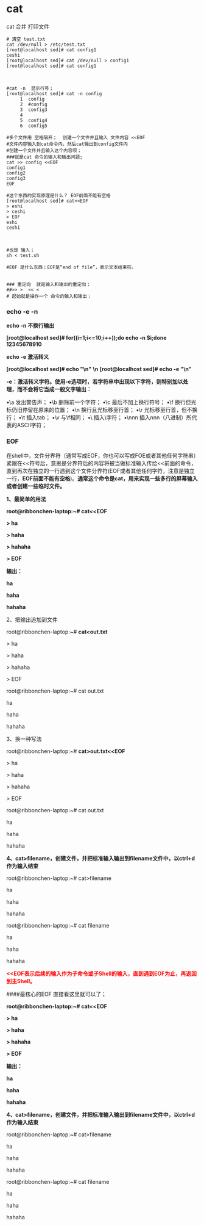 # cat

cat  合并 打印文件

```shell
# 清空 test.txt
cat /dev/null > /etc/test.txt
[root@localhost sed]# cat config1
ceshi
[root@localhost sed]# cat /dev/null > config1 
[root@localhost sed]# cat config1



#cat -n  显示行号；
[root@localhost sed]# cat -n config
     1	config
     2	#config
     3	config3
     4	
     5	config4
     6	config5

#多个文件用 空格隔开；  创建一个文件并且输入 文件内容 <<EOF
#文件内容输入到cat命令内，然后cat输出到config文件内
#创建一个文件并且输入这个内容呗；
###就是cat 命令的输入和输出问题; 
cat >> config <<EOF
config1
config2
config3
EOF 

#这个东西的实现原理是什么？ EOF前面不能有空格
[root@localhost sed]# cat<<EOF
> eshi
> ceshi
> EOF
eshi
ceshi



#也是 输入；
sh < test.sh 

#EOF 是什么东西；EOF是“end of file”，表示文本结束符。


```

``````shell
### 重定向  就是输入和输出的重定向；
##>> >  << <  
# 起始就是操作一个 命令的输入和输出；
``````







### echo -e -n 

**echo -n 不换行输出**

**[root@localhost sed]# for((i=1;i<=10;i++));do echo -n $i;done**
**12345678910**

**echo -e   激活转义**

**[root@localhost sed]# echo "\n"**
**\n**
**[root@localhost sed]# echo -e "\n"**





**-e：激活转义字符。使用-e选项时，若字符串中出现以下字符，则特别加以处理，而不会将它当成一般文字输出：**

•\a 发出警告声；
•\b 删除前一个字符；
•\c 最后不加上换行符号；
•\f 换行但光标仍旧停留在原来的位置；
•\n 换行且光标移至行首；
•\r 光标移至行首，但不换行；
•\t 插入tab；
•\v 与\f相同；
•\\ 插入\字符；
•\nnn 插入nnn（八进制）所代表的ASCII字符；







### EOF

 在shell中，文件分界符（通常写成EOF，你也可以写成FOE或者其他任何字符串）紧跟在<<符号后，意思是分界符后的内容将被当做标准输入传给<<前面的命令，直到再次在独立的一行遇到这个文件分界符(EOF或者其他任何字符，注意是独立一行，**EOF前面不能有空格**)。**通常这个命令是cat，用来实现一些多行的屏幕输入或者创建一些临时文件。**

**1、最简单的用法**

**root@ribbonchen-laptop:~# cat<<EOF**

**\> ha**

**\> haha**

**\> hahaha**

**\> EOF**

**输出：**

**ha**

**haha**

**hahaha**

2、把输出追加到文件

root@ribbonchen-laptop:~# **cat<<EOF>out.txt**

\> ha

\> haha

\> hahaha

\> EOF

root@ribbonchen-laptop:~# cat out.txt

ha

haha

hahaha

3、换一种写法

root@ribbonchen-laptop:~# **cat>out.txt<<EOF**

\> ha

\> haha

\> hahaha

\> EOF

root@ribbonchen-laptop:~# cat out.txt

ha

haha

hahaha

**4、cat>filename，创建文件，并把标准输入输出到filename文件中，以ctrl+d作为输入结束**

root@ribbonchen-laptop:~# cat>filename

ha  

haha 

hahaha

root@ribbonchen-laptop:~# cat filename

ha

haha

hahaha







<font color=red>**<<EOF表示后续的输入作为子命令或子Shell的输入，直到遇到EOF为止，再返回到主Shell。**</font>

####最核心的EOF 直接看这里就可以了；



**root@ribbonchen-laptop:~# cat<<EOF**

**\> ha**

**\> haha**

**\> hahaha**

**\> EOF**

**输出：**

**ha**

**haha**

**hahaha**





**4、cat>filename，创建文件，并把标准输入输出到filename文件中，以ctrl+d作为输入结束**

root@ribbonchen-laptop:~# cat>filename

ha  

haha 

hahaha

root@ribbonchen-laptop:~# cat filename

ha

haha

hahaha



